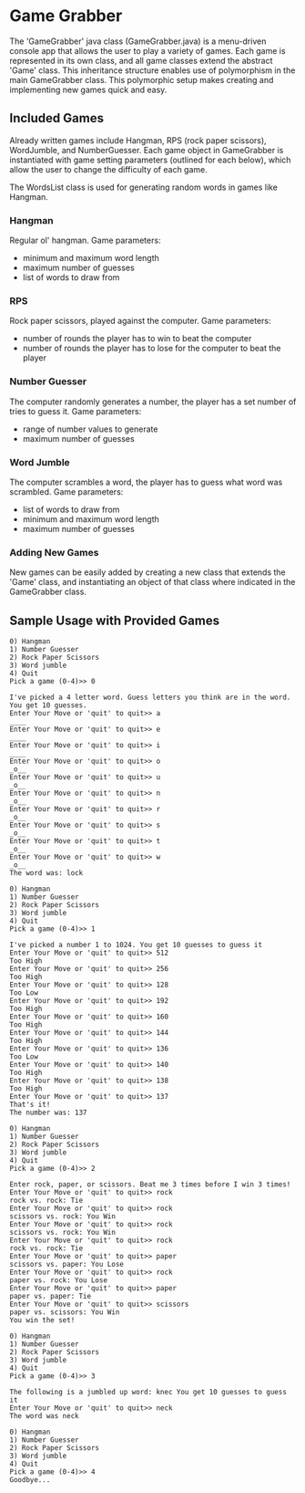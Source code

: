 # Game Grabber
The 'GameGrabber' java class (GameGrabber.java) is a menu-driven
console app that allows the user to play a variety of games. Each
game is represented in its own class, and all game classes extend
the abstract 'Game' class. This inheritance structure enables
use of polymorphism in the main GameGrabber class. This polymorphic
setup makes creating and implementing new games quick and easy.

## Included Games
Already written games include Hangman, RPS (rock paper
scissors), WordJumble, and NumberGuesser. Each game object
in GameGrabber is instantiated with game setting parameters
(outlined for each below), which allow the user to change the
difficulty of each game.

The WordsList class
is used for generating random words in games like Hangman.

### Hangman
Regular ol' hangman. Game parameters:
- minimum and maximum word length
- maximum number of guesses
- list of words to draw from

### RPS
Rock paper scissors, played against the computer. Game parameters:
- number of rounds the player has to win to beat the computer
- number of rounds the player has to lose for the computer to beat the player

### Number Guesser
The computer randomly generates a number, the player has
a set number of tries to guess it. Game parameters:
- range of number values to generate
- maximum number of guesses

### Word Jumble
The computer scrambles a word, the player has to guess
what word was scrambled. Game parameters:
- list of words to draw from
- minimum and maximum word length
- maximum number of guesses

### Adding New Games
New games can be easily added by creating a new class that
extends the 'Game' class, and instantiating an object
of that class where indicated in the GameGrabber class.

## Sample Usage with Provided Games
```
0) Hangman
1) Number Guesser
2) Rock Paper Scissors
3) Word jumble
4) Quit
Pick a game (0-4)>> 0

I've picked a 4 letter word. Guess letters you think are in the word. You get 10 guesses.
Enter Your Move or 'quit' to quit>> a
____
Enter Your Move or 'quit' to quit>> e
____
Enter Your Move or 'quit' to quit>> i
____
Enter Your Move or 'quit' to quit>> o
_o__
Enter Your Move or 'quit' to quit>> u
_o__
Enter Your Move or 'quit' to quit>> n
_o__
Enter Your Move or 'quit' to quit>> r
_o__
Enter Your Move or 'quit' to quit>> s
_o__
Enter Your Move or 'quit' to quit>> t
_o__
Enter Your Move or 'quit' to quit>> w
_o__
The word was: lock

0) Hangman
1) Number Guesser
2) Rock Paper Scissors
3) Word jumble
4) Quit
Pick a game (0-4)>> 1

I've picked a number 1 to 1024. You get 10 guesses to guess it
Enter Your Move or 'quit' to quit>> 512
Too High
Enter Your Move or 'quit' to quit>> 256
Too High
Enter Your Move or 'quit' to quit>> 128
Too Low
Enter Your Move or 'quit' to quit>> 192
Too High
Enter Your Move or 'quit' to quit>> 160
Too High
Enter Your Move or 'quit' to quit>> 144
Too High
Enter Your Move or 'quit' to quit>> 136
Too Low
Enter Your Move or 'quit' to quit>> 140
Too High
Enter Your Move or 'quit' to quit>> 138
Too High
Enter Your Move or 'quit' to quit>> 137
That's it!
The number was: 137

0) Hangman
1) Number Guesser
2) Rock Paper Scissors
3) Word jumble
4) Quit
Pick a game (0-4)>> 2

Enter rock, paper, or scissors. Beat me 3 times before I win 3 times!
Enter Your Move or 'quit' to quit>> rock
rock vs. rock: Tie
Enter Your Move or 'quit' to quit>> rock
scissors vs. rock: You Win
Enter Your Move or 'quit' to quit>> rock
scissors vs. rock: You Win
Enter Your Move or 'quit' to quit>> rock
rock vs. rock: Tie
Enter Your Move or 'quit' to quit>> paper
scissors vs. paper: You Lose
Enter Your Move or 'quit' to quit>> rock
paper vs. rock: You Lose
Enter Your Move or 'quit' to quit>> paper
paper vs. paper: Tie
Enter Your Move or 'quit' to quit>> scissors
paper vs. scissors: You Win
You win the set!

0) Hangman
1) Number Guesser
2) Rock Paper Scissors
3) Word jumble
4) Quit
Pick a game (0-4)>> 3

The following is a jumbled up word: knec You get 10 guesses to guess it
Enter Your Move or 'quit' to quit>> neck
The word was neck

0) Hangman
1) Number Guesser
2) Rock Paper Scissors
3) Word jumble
4) Quit
Pick a game (0-4)>> 4
Goodbye...
```